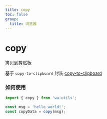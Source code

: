 ```yaml
---
title: copy
toc: false
group:
  title: 浏览器
---
```


# copy

拷贝到剪贴板

基于 `copy-to-clipboard` 封装 [copy-to-clipboard](https://www.npmjs.com/package/copy-to-clipboard)

### 如何使用

```typescript
import { copy } from 'wa-utils';

const msg = 'hello world!';
const copyData = copy(msg);
```
